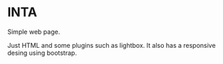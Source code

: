 # INTA
Simple web page.

Just HTML and some plugins such as lightbox. It also has a responsive desing using bootstrap.
